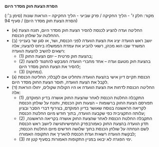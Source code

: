 **הסרת הצעת חוק מסדר היום**

(מקור: חלק ז׳ - הליך החקיקה / פרק שביעי - הליך החקיקה – הוראות שונות (סימן ב׳: הסרת הצעת חוק מסדר היום) / סעיף 94)
 * (א) החליטה ועדה להציע לכנסת להסיר הצעת חוק מסדר היום, תונח הצעת ההחלטה על שולחן הכנסת.
 * (ב) יושב ראש הוועדה יציג את הצעת הוועדה לפני הכנסת, ושר, או סגן שר בענייני המשרד שבו הוא מכהן, רשאי להביע את עמדת הממשלה ביחס להצעה; אלה רשאים להשיב להצעת הוועדה:
   * (1) בהצעת חוק פרטית – יוזם הצעת החוק;
   * (2) בהצעת חוק מטעם ועדה – אחד מחברי הוועדה המבקש להתנגד להצעה להסיר את הצעת החוק מסדר היום;
   * (3) (נמחקה).
 * (ג) הכנסת תקיים דיון אישי בהצעת הוועדה ותחליט אם לקבלה; החליטה הכנסת לקבל את הצעת הוועדה, תוסר הצעת החוק מסדר היום.
 * (ד) החליטה הכנסת לדחות את הצעת הוועדה או היו הקולות שקולים, יחולו הוראות אלה:
   * (1) התקבלה החלטת הכנסת לאחר שהצעת החוק אושרה בדיון המוקדם, תפורסם הצעת החוק ברשומות – הצעות חוק הכנסת, ותונח על שולחן הכנסת לקריאה הראשונה בנוסח שאושר בדיון המוקדם, בצירוף דברי הסבר ובציון עלותה התקציבית כפי שקבעה הוועדה, בתוך חודש מיום החלטת הכנסת;
   * (2) התקבלה החלטת הכנסת לאחר שהצעת החוק אושרה בקריאה הראשונה, תדון הוועדה בהצעת החוק כאמורבפרק החמישיותגישה ליושב ראש הכנסת לשם הנחתה על שולחן הכנסת בתוך שלושה חודשים מיום החלטת הכנסת; לבקשת הוועדה רשאית ועדת הכנסת להאריך את התקופה האמורה;
   * (3) ימי הפגרה לא יבואו במניין התקופות האמורות בסעיף קטן זה.